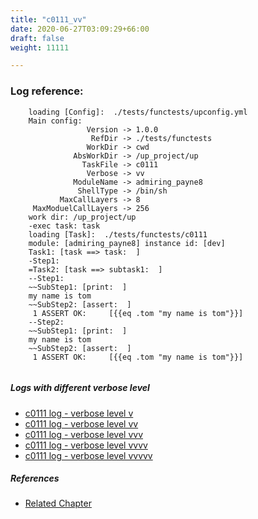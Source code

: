 ```yaml
---
title: "c0111_vv"
date: 2020-06-27T03:09:29+66:00
draft: false
weight: 11111

---
```


### Log reference: <no value>

```
    loading [Config]:  ./tests/functests/upconfig.yml
    Main config:
                 Version -> 1.0.0
                  RefDir -> ./tests/functests
                 WorkDir -> cwd
              AbsWorkDir -> /up_project/up
                TaskFile -> c0111
                 Verbose -> vv
              ModuleName -> admiring_payne8
               ShellType -> /bin/sh
           MaxCallLayers -> 8
     MaxModuelCallLayers -> 256
    work dir: /up_project/up
    -exec task: task
    loading [Task]:  ./tests/functests/c0111
    module: [admiring_payne8] instance id: [dev]
    Task1: [task ==> task:  ]
    -Step1:
    =Task2: [task ==> subtask1:  ]
    --Step1:
    ~~SubStep1: [print:  ]
    my name is tom
    ~~SubStep2: [assert:  ]
     1 ASSERT OK:     [{{eq .tom "my name is tom"}}]
    --Step2:
    ~~SubStep1: [print:  ]
    my name is tom
    ~~SubStep2: [assert:  ]
     1 ASSERT OK:     [{{eq .tom "my name is tom"}}]
    
```

##### Logs with different verbose level
* [c0111 log - verbose level v](../../logs/c0111_v)
* [c0111 log - verbose level vv](../../logs/c0111_vv)
* [c0111 log - verbose level vvv](../../logs/c0111_vvv)
* [c0111 log - verbose level vvvv](../../logs/c0111_vvvv)
* [c0111 log - verbose level vvvvv](../../logs/c0111_vvvvv)

##### References
* [Related Chapter](../../call-func/c0111)
